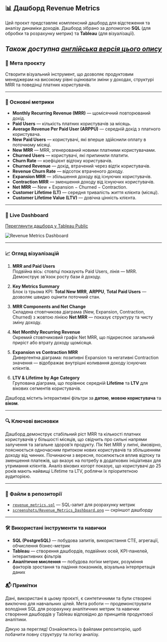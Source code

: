 ## 📊 Дашборд Revenue Metrics

Цей проєкт представляє комплексний дашборд для відстеження та аналізу динаміки доходів. Дашборд зібрано за допомогою **SQL** (для обробки та розрахунку метрик) та **Tableau** (для візуалізації).

## _Також доступна [англійська версія цього опису](README.md)_

### 🎯 Мета проєкту

Створити візуальний інструмент, що дозволяє продуктовим менеджерам на високому рівні оцінювати зміни у доходах, структурі MRR та поведінці платних користувачів.

---

### 📌 Основні метрики

- **Monthly Recurring Revenue (MRR)** — щомісячний повторюваний дохід.
- **Paid Users** — кількість платних користувачів за місяць.
- **Average Revenue Per Paid User (ARPPU)** — середній дохід з платного користувача.
- **New Paid Users** — користувачі, які вперше здійснили оплату в поточному місяці.
- **New MRR** — MRR, згенерований новими платними користувачами.
- **Churned Users** — користувачі, які припинили платити.
- **Churn Rate** — коефіцієнт відтоку користувачів.
- **Churned Revenue** — дохід, втрачений через відтік користувачів.
- **Revenue Churn Rate** — відсоток втраченого доходу.
- **Expansion MRR** — збільшення доходу від існуючих користувачів.
- **Contraction MRR** — зменшення доходу від існуючих користувачів.
- **Net MRR** — New + Expansion − Churned − Contraction.
- **Customer Lifetime (LT)** — середня тривалість життя клієнта (місяці).
- **Customer Lifetime Value (LTV)** — довічна цінність клієнта.

---

### 🔗 Live Dashboard

[Переглянути дашборд у Tableau Public](https://public.tableau.com/views/RevenueMetricsAnalysis_17484591293240/Dashboard4?:language=en-US&:sid=&:redirect=auth&:display_count=n&:origin=viz_share_link)

![Revenue Metrics Dashboard](screenshots/Revenue%20Metrics%20Dashboard.png)

---

### 📈 Огляд візуалізацій

1. **MRR and Paid Users**  
   Подвійна вісь: стовпці показують Paid Users, лінія — MRR. Демонструє зв’язок росту бази й доходу.

2. **Key Metrics Summary**  
   Блок із трьома KPI: **Total New MRR**, **ARPPU**, **Total Paid Users** — дозволяє швидко оцінити поточний стан.

3. **MRR Components and Net Change**  
   Складена стовпчикова діаграма (New, Expansion, Contraction, Churned) з жовтою лінією **Net MRR** — показує структуру та чисту зміну доходу.

4. **Net Monthly Recurring Revenue**  
   Окремий стовпчиковий графік Net MRR, що підкреслює загальний приріст або втрату доходу щомісяця.

5. **Expansion vs Contraction MRR**  
   Дивергентна діаграма: позитивні Expansion та негативні Contraction значення — відображає внутрішні коливання доходу існуючих клієнтів.

6. **LTV & Lifetime by Age Category**  
   Групована діаграма, що порівнює середній **Lifetime** та **LTV** для вікових сегментів користувачів.

Дашборд містить інтерактивні фільтри за **датою**, **мовою користувача** та **віком**.

---

### 🔍 Ключові висновки

Дашборд демонструє стабільний ріст MRR та кількості платних користувачів у більшості місяців, що свідчить про сильні напрями залучення та загальне здоров’я продукту. Пік Net MRR у липні, ймовірно, пояснюється одночасним притоком нових користувачів та збільшенням доходу від чинних. Починаючи з вересня, посилюється вплив відтоку та зменшення платежів, що вказує на потребу в додаткових ініціативах для утримання клієнтів. Аналіз вікових когорт показує, що користувачі до 25 років мають найвищі Lifetime та LTV, роблячи їх пріоритетною аудиторією.

---

### 📁 Файли в репозиторії

- [`revenue_metrics.sql`](revenue_metrics.sql) — SQL‑запит для розрахунку метрик
- [`screenshots/Revenue_Metrics_Dashboard.png`](screenshots/Revenue_Metrics_Dashboard.png) — скріншот дашборду

---

### 🛠️ Використані інструменти та навички

- **SQL (PostgreSQL)** — побудова запитів, використання CTE, агрегації, обчислення бізнес-метрик
- **Tableau** — створення дашбордів, подвійних осей, KPI-панелей, інтерактивних фільтрів
- **Аналітичне мислення** — побудова логіки метрик, розуміння факторів зростання та падіння показників, візуальна інтерпретація даних

### 📬 Примітки

Дані, використані в цьому проєкті, є синтетичними та були створені виключно для навчальних цілей.
Мета роботи — продемонструвати володіння SQL для розрахунку аналітичних метрик та навички створення дашбордів у Tableau відповідно до принципів продуктової аналітики.

Дякую за перегляд! Ознайомтесь із файлами репозиторію, щоб побачити повну структуру та логіку аналізу.
